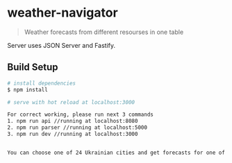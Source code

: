 # weather-navigator

> Weather forecasts from different resourses in one table

Server uses JSON Server and Fastify.

## Build Setup

``` bash
# install dependencies
$ npm install

# serve with hot reload at localhost:3000

For correct working, please run next 3 commands 
1. npm run api //running at localhost:8080
2. npm run parser //running at localhost:5000
3. npm run dev //running at localhost:3000


You can choose one of 24 Ukrainian cities and get forecasts for one of next 10 days including today. Parser is using the most popular weather resources in Ukraine. Maybe, in future list of resources will be added.



